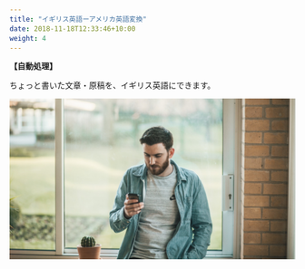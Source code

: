 ```yaml
---
title: "イギリス英語ーアメリカ英語変換"
date: 2018-11-18T12:33:46+10:00
weight: 4
---
```


**【自動処理】**

ちょっと書いた文章・原稿を、イギリス英語にできます。

![Accounting Services](/images/thom-holmes-Lrfw0U_o9I0-unsplash.jpg)


